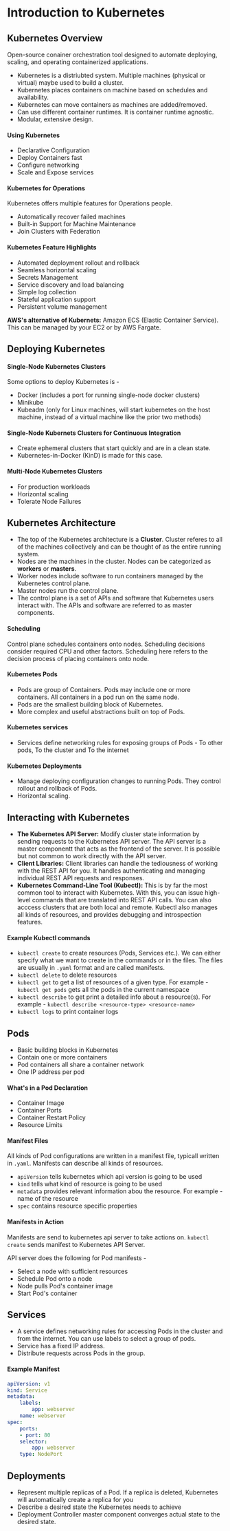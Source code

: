 # Introduction to Kubernetes

## Kubernetes Overview
Open-source conainer orchestration tool designed to automate deploying, scaling, and operating containerized applications.

- Kubernetes is a distriubted system. Multiple machines (physical or virtual) maybe used to build a cluster. 
- Kubernetes places containers on machine based on schedules and availability.
- Kubernetes can move containers as machines are added/removed.
- Can use different container runtimes. It is container runtime agnostic.
- Modular, extensive design.

#### Using Kubernetes

- Declarative Configuration
- Deploy Containers fast
- Configure networking
- Scale and Expose services

#### Kubernetes for Operations
Kubernetes offers multiple features for Operations people.

- Automatically recover failed machines
- Built-in Support for Machine Maintenance
- Join Clusters with Federation

#### Kubernetes Feature Highlights
- Automated deployment rollout and rollback
- Seamless horizontal scaling
- Secrets Management
- Service discovery and load balancing
- Simple log collection
- Stateful application support
- Persistent volume management

**AWS's alternative of Kubernets:** Amazon ECS (Elastic Container Service). This can be managed by your EC2 or by AWS Fargate.

## Deploying Kubernetes

#### Single-Node Kubernetes Clusters
Some options to deploy Kubernetes is - 

- Docker (includes a port for running single-node docker clusters)
- Minikube 
- Kubeadm (only for Linux machines, will start kubernetes on the host machine, instead of a virtual machine like the prior two methods)

#### Single-Node Kubernets Clusters for Continuous Integration

- Create ephemeral clusters that start quickly and are in a clean state.
- Kubernetes-in-Docker (KinD) is made for this case.

#### Multi-Node Kubernetes Clusters

- For production workloads
- Horizontal scaling
- Tolerate Node Failures

## Kubernetes Architecture

- The top of the Kubernetes architecture is a **Cluster**. Cluster referes to all of the machines collectively and can be thought of as the entire running system.
- Nodes are the machines in the cluster. Nodes can be categorized as **workers** or **masters**.
- Worker nodes include software to run containers managed by the Kubernetes control plane.
- Master nodes run the control plane.
- The control plane is a set of APIs and software that Kubernetes users interact with. The APIs and software are referred to as master components.

#### Scheduling
Control plane schedules containers onto nodes. Scheduling decisions consider required CPU and other factors. Scheduling here refers to the decision process of placing containers onto node.

#### Kubernetes Pods

- Pods are group of Containers. Pods may include one or more containers. All containers in a pod run on the same node. 
- Pods are the smallest building block of Kubernetes.
- More complex and useful abstractions built on top of Pods.

#### Kubernetes services
- Services define networking rules for exposing groups of Pods - To other pods, To the cluster and To the internet

#### Kubernetes Deployments
- Manage deploying configuration changes to running Pods. They control rollout and rollback of Pods.
- Horizontal scaling.

## Interacting with Kubernetes

- **The Kubernetes API Server:** Modify cluster state information by sending requests to the Kubernetes API server. The API server is a master componentt that acts as the frontend of the server. It is possible but not common to work directly with the API server.
- **Client Libraries:** Client libraries can handle the tediousness of working with the REST API for you. It handles authenticating and managing individual REST API requests and responses.
- **Kubernetes Command-Line Tool (Kubectl):** This is by far the most common tool to interact with Kubernetes. With this, you can issue high-level commands that are translated into REST API calls. You can also acccess clusters that are both local and remote. Kubectl also manages all kinds of resources, and provides debugging and introspection features.

#### Example Kubectl commands

- ```kubectl create``` to create resources (Pods, Services etc.). We can either specify what we want to create in the commands or in the files. The files are usually in ```.yaml``` format and are called manifests.
- ```kubectl delete``` to delete resources
- ```kubectl get``` to get a list of resources of a given type. For example - ```kubectl get pods``` gets all the pods in the current namespace
- ```kubectl describe``` to get print a detailed info about a resource(s). For example - ```kubectl describe <resource-type> <resource-name>``` 
- ```kubectl logs``` to print container logs

## Pods

- Basic building blocks in Kubernetes
- Contain one or more containers
- Pod containers all share a container network
- One IP address per pod

#### What's in a Pod Declaration
- Container Image
- Container Ports
- Container Restart Policy
- Resource Limits

#### Manifest Files
All kinds of Pod configurations are written in a manifest file, typicall written in ```.yaml```. Manifests can describe all kinds of resources. 

- ```apiVersion``` tells kubernetes which api version is going to be used 
- ```kind``` tells what kind of resource is going to be used
- ```metadata``` provides relevant information abou the resource. For example - name of the resource
- ```spec``` contains resource specific properties


#### Manifests in Action
Manifests are send to kubernetes api server to take actions on. ```kubectl create``` sends manifest to Kubernetes API Server.

API server does the following for Pod manifests -

- Select a node with sufficient resources
- Schedule Pod onto a node
- Node pulls Pod's container image
- Start Pod's container

## Services

- A service defines networking rules for accessing Pods in the cluster and from the internet. You can use labels to select a group of pods.
- Service has a fixed IP address.
- Distribute requests across Pods in the group.

#### Example Manifest
```yaml
apiVersion: v1
kind: Service
metadata:
    labels:
        app: webserver
    name: webserver
spec:
    ports:
    - port: 80
    selector:
        app: webserver
    type: NodePort
```

## Deployments

- Represent multiple replicas of a Pod. If a replica is deleted, Kubernetes will automatically create a replica for you
- Describe a desired state the Kubernetes needs to achieve
- Deployment Controller master component converges actual state to the desired state.

